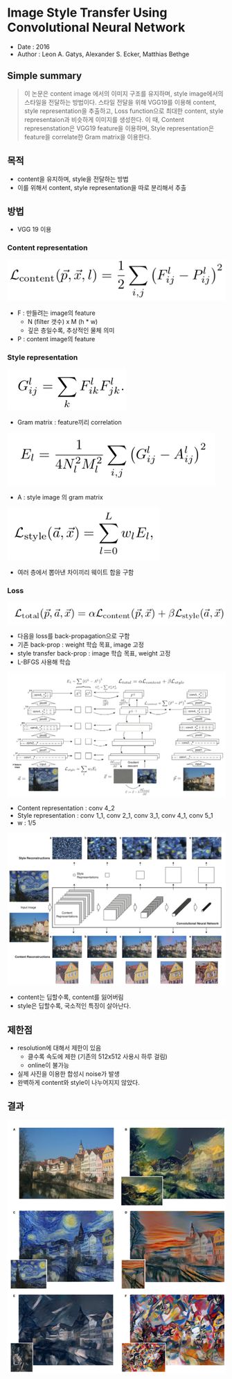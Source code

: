 # Image Style Transfer Using Convolutional Neural Network

- Date : 2016
- Author : Leon A. Gatys, Alexander S. Ecker, Matthias Bethge



## Simple summary

>이 논문은 content image 에서의 이미지 구조를 유지하며, style image에서의 스타일을 전달하는 방법이다. 스타일 전달을 위해 VGG19를 이용해 content, style representation을 추출하고, Loss function으로 최대한 content, style representaion과 비슷하게 이미지를 생성한다. 이 때, Content represenstation은 VGG19 feature을 이용하며, Style representation은 feature을 correlate한 Gram matrix을 이용한다. 



## 목적

- content을 유지하며, style을 전달하는 방법
- 이를 위해서 content, style representation을 따로 분리해서 추출



## 방법

- VGG 19 이용



### Content representation

![1](../../images/style_transfer_1.png)

- F : 만들려는 image의 feature 
  - N (filter 갯수) x M (h * w)
  - 깊은 층일수록, 추상적인 물체 의미
- P : content image의 feature



### Style representation

![1](../../images/style_transfer_2.png)

- Gram matrix : feature끼리 correlation

![1](../../images/style_transfer_3.png)

- A : style image 의 gram matrix

![1](../../images/style_transfer_4.png)

- 여러 층에서 뽑아낸 차이끼리 웨이트 합을 구함



### Loss

![1](../../images/style_transfer_5.png)

- 다음을 loss를 back-propagation으로 구함
- 기존 back-prop : weight 학습 목표, image 고정
- style transfer back-prop : image 학습 목표, weight 고정
- L-BFGS 사용해 학습



![1](../../images/style_transfer_6.png)

- Content representation : conv 4_2
- Style representation : conv 1_1, conv 2_1, conv 3_1, conv 4_1, conv 5_1
- w : 1/5

![1](../../images/style_transfer_7.png)

- content는 딥할수록, content를 잃어버림
- style은 딥할수록, 국소적인 특징이 살아난다.



## 제한점

- resolution에 대해서 제한이 있음 
  - 클수록 속도에 제한 (기존의 512x512 사용시 하루 걸림)
  - online이 불가능
- 실제 사진을 이용한 합성시 noise가 발생
- 완벽하게 content와 style이 나누어지지 않았다.



## 결과

![1](../../images/style_transfer_8.png)

